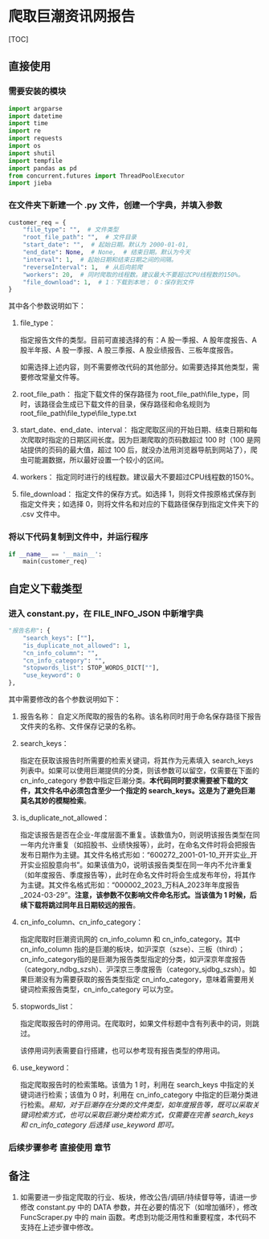 # 爬取巨潮资讯网报告

[TOC]

## 直接使用

### 需要安装的模块

```python
import argparse
import datetime
import time
import re
import requests
import os
import shutil
import tempfile
import pandas as pd
from concurrent.futures import ThreadPoolExecutor
import jieba
```

### 在文件夹下新建一个 .py 文件，创建一个字典，并填入参数

```python
customer_req = {
    "file_type": "",  # 文件类型
    "root_file_path": "",  # 文件目录
    "start_date": "",  # 起始日期。默认为 2000-01-01,
    "end_date": None,  # None,  # 结束日期。默认为今天
    "interval": 1,  # 起始日期和结束日期之间的间隔。
    "reverseInterval": 1,  # 从后向前爬
    "workers": 20,  # 同时爬取的线程数。建议最大不要超过CPU线程数的150%。
    "file_download": 1,  # 1：下载到本地； 0：保存到文件
}
```

其中各个参数说明如下：

1. file_type：

   指定报告文件的类型。目前可直接选择的有：A 股一季报、A 股年度报告、A 股半年报、A 股一季报、A 股三季报、A 股业绩报告、三板年度报告。

   如需选择上述内容，则不需要修改代码的其他部分。如需要选择其他类型，需要修改常量文件等。

2. root_file_path：
   指定下载文件的保存路径为 root_file_path\file_type，同时，该路径会生成已下载文件的目录，保存路径和命名规则为 root_file_path\file_type\file_type.txt

3. start_date、end_date、interval：
   指定爬取区间的开始日期、结束日期和每次爬取时指定的日期区间长度。因为巨潮爬取的页码数超过 100 时（100 是网站提供的页码的最大值，超过 100 后，就没办法用浏览器导航到网站了），爬虫可能漏数据，所以最好设置一个较小的区间。

4. workers：
   指定同时进行的线程数。建议最大不要超过CPU线程数的150%。

5. file_download：
   指定文件的保存方式。如选择 1，则将文件按原格式保存到指定文件夹；如选择 0，则将文件名和对应的下载路径保存到指定文件夹下的 .csv 文件中。

### 将以下代码复制到文件中，并运行程序

```python
if __name__ == '__main__':
    main(customer_req)
```

## 自定义下载类型

### 进入 constant.py，在 FILE_INFO_JSON 中新增字典

```Python
"报告名称": {
    "search_keys": [""],
    "is_duplicate_not_allowed": 1,
    "cn_info_column": "",
    "cn_info_category": "",
    "stopwords_list": STOP_WORDS_DICT[""],
    "use_keyword": 0
},
```

其中需要修改的各个参数说明如下：

1. 报告名称：
   自定义所爬取的报告的名称。该名称同时用于命名保存路径下报告文件夹的名称、文件保存记录的名称。

1. search_keys：

   指定在获取该报告时所需要的检索关键词，将其作为元素填入 search_keys 列表中。如果可以使用巨潮提供的分类，则该参数可以留空，仅需要在下面的 cn_info_category 参数中指定巨潮分类。**本代码同时要求需要被下载的文件，其文件名中必须包含至少一个指定的 search_keys。这是为了避免巨潮莫名其妙的模糊检索**。

1. is_duplicate_not_allowed：

   指定该报告是否在企业-年度层面不重复。该数值为0，则说明该报告类型在同一年内允许重复（如招股书、业绩快报等），此时，在命名文件时将会把报告发布日期作为主键。其文件名格式形如：“600272\_2001-01-10\_开开实业\_开开实业招股意向书”。如果该值为0，说明该报告类型在同一年内不允许重复（如年度报告、季度报告等），此时在命名文件时将会生成发布年份，将其作为主键。其文件名格式形如：“000002\_2023\_万科A\_2023年年度报告\_2024-03-29”。**注意，该参数不仅影响文件命名形式。当该值为 1 时候，后续下载将跳过同年且日期较远的报告**。

4. cn_info_column、cn_info_category：

   指定爬取时巨潮资讯网的 cn_info_column 和 cn_info_category。其中 cn_info_column  指的是巨潮的板块，如沪深京（szse）、三板（third）；cn_info_category指的是巨潮为报告类型指定的分类，如沪深京年度报告（category_ndbg_szsh）、沪深京三季度报告（category_sjdbg_szsh）。如果巨潮没有为需要获取的报告类型指定 cn_info_category，意味着需要用关键词检索报告类型，cn_info_category 可以为空。

4. stopwords_list：

   指定爬取报告时的停用词。在爬取时，如果文件标题中含有列表中的词，则跳过。

   该停用词列表需要自行搭建，也可以参考现有报告类型的停用词。

4. use_keyword：

   指定爬取报告时的检索策略。该值为 1 时，利用在 search_keys 中指定的关键词进行检索；该值为 0 时，利用在 cn_info_category 中指定的巨潮分类进行检索。*易知，对于巨潮存在分类的文件类型，如年度报告等，既可以采取关键词检索方式，也可以采取巨潮分类检索方式，仅需要在完善 search_keys 和 cn_info_category 后选择 use_keyword 即可。*

### 后续步骤参考 直接使用 章节

## 备注

1. 如需要进一步指定爬取的行业、板块，修改公告/调研/持续督导等，请进一步修改 constant.py 中的 DATA 参数，并在必要的情况下（如增加循环），修改 FuncScraper.py 中的 main 函数。考虑到功能泛用性和重要程度，本代码不支持在上述步骤中修改。

